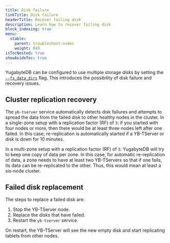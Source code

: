 ```yaml
---
title: Disk failure
linkTitle: Disk failure
headerTitle: Recover failing disk
description: Learn how to recover failing disk
block_indexing: true
menu:
  stable:
    parent: troubleshoot-nodes
    weight: 849
isTocNested: true
showAsideToc: true
---
```


YugabyteDB can be configured to use multiple storage disks by setting the [`--fs_data_dirs`](../../../reference/configuration/yb-tserver) flag.
This introduces the possibility of disk failure and recovery issues.

## Cluster replication recovery

The `yb-tserver` service automatically detects disk failures and attempts to spread the data from the failed disk to other healthy nodes in the cluster. In a single-zone setup with a replication factor (RF) of `3`: if you started with four nodes or more, then there would be at least three nodes left after one failed. In this case, re-replication is automatically started if a YB-TServer or disk is down for 10 minutes.

In a multi-zone setup with a replication factor (RF) of `3`: YugabyteDB will try to keep one copy of data per zone. In this case, for automatic re-replication of data, a zone needs to have at least two YB-TServers so that if one fails,
its data can be re-replicated to the other. Thus, this would mean at least a six-node cluster.

## Failed disk replacement

The steps to replace a failed disk are:

1. Stop the YB-TServer node.
2. Replace the disks that have failed.
3. Restart the `yb-tserver` service.

On restart, the YB-TServer will see the new empty disk and start replicating tablets from other nodes.
